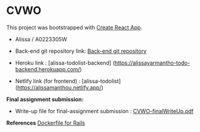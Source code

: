 # CVWO

This project was bootstrapped with [Create React App](https://github.com/facebook/create-react-app).

* Alissa / A0223305W

* Back-end git repository link: [Back-end git repository](https://github.com/alissayarmantho/todo-list-backend)
* Heroku link : [alissa-todolist-backend] (https://alissayarmantho-todo-backend.herokuapp.com/)
* Netlify link (for frontend) : [alissa-todolist] (https://alissamanthou.netlify.app/)
  
**Final assignment submission:**

* Write-up file for final-assignment submission : [CVWO-finalWriteUp.pdf](https://github.com/alissayarmantho/todo-list-backend/blob/master/CVWO-finalWriteUp.pdf)

**References**
[Dockerfile for Rails](https://github.com/jahangiranwari/rails5-docker-heroku/blob/master/Dockerfile)

